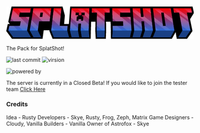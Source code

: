 ![SplatShot Logo](https://github.com/Astrofox-Studios/SPLATResource/blob/main/assets/splatshot_title.png)

The Pack for SplatShot!

![last commit](https://img.shields.io/github/last-commit/Astrofox-Studios/SPLATResource-0526fa?style=for-the-badge) ![virsion](https://img.shields.io/badge/Minecraft-1.20.1-8403fc?style=for-the-badge) 

![powered by](https://img.shields.io/badge/Powered_by-Ington-038cfc?style=for-the-badge)

The server is currently in a Closed Beta! If you would like to join the tester team [Click Here](destinygames.org)

### Credits

Idea - Rusty
Developers - Skye, Rusty, Frog, Zeph, Matrix
Game Designers - Cloudy, Vanilla
Builders - Vanilla
Owner of Astrofox - Skye
